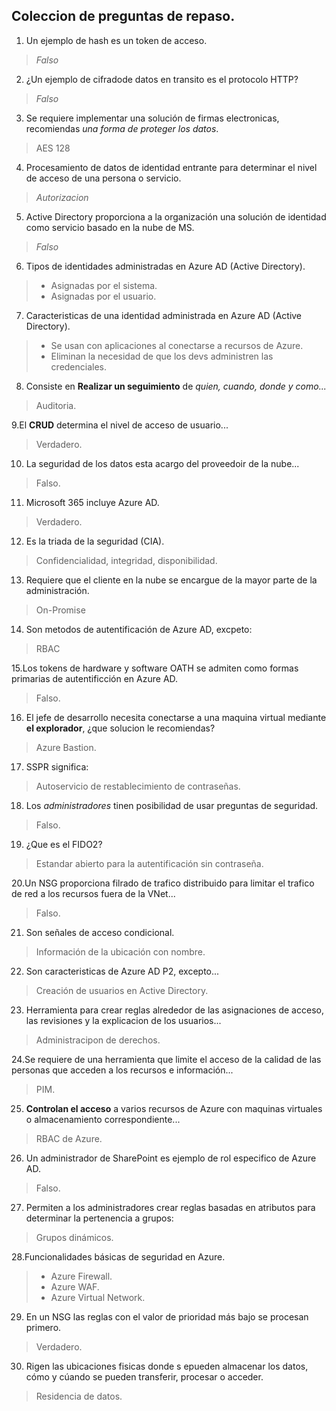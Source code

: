 ## Coleccion de preguntas de repaso.

1. Un ejemplo de hash es un token de acceso.

> _Falso_

2. ¿Un ejemplo de cifradode datos en transito es el protocolo HTTP?

> _Falso_

3. Se requiere implementar una solución de firmas electronicas, recomiendas *una forma de proteger los datos*.

> AES 128

4. Procesamiento de datos de identidad entrante para determinar el nivel de acceso de una persona o servicio.

> _Autorizacion_

5. Active Directory proporciona a la organización una solución de identidad como servicio basado en la nube de MS.

> _Falso_

6. Tipos de identidades administradas en Azure AD (Active Directory).

> * Asignadas por el sistema.
> * Asignadas por el usuario.

7. Caracteristicas de una identidad administrada en Azure AD (Active Directory).

> * Se usan con aplicaciones al conectarse a recursos de Azure.
> * Eliminan la necesidad de que los devs administren las credenciales.

8. Consiste en **Realizar un seguimiento** de _quien, cuando, donde y como..._

> Auditoria.

9.El **CRUD** determina el nivel de acceso de usuario...

> Verdadero.

10. La seguridad de los datos esta acargo del proveedoir de la nube...

> Falso.

11. Microsoft 365 incluye Azure AD.

> Verdadero.

12. Es la triada de la seguridad (CIA).

> Confidencialidad, integridad, disponibilidad.

13. Requiere que el cliente en la nube se encargue de la mayor parte de la administración.

> On-Promise

14. Son metodos de autentificación de Azure AD, excpeto:

> RBAC

15.Los tokens de hardware y software OATH se admiten como formas primarias de autentificción en Azure AD.

> Falso.

16. El jefe de desarrollo necesita conectarse a una maquina virtual mediante **el explorador**, ¿que solucion le recomiendas?

> Azure Bastion.

17. SSPR significa:

> Autoservicio de restablecimiento de contraseñas.

18. Los _administradores_ tinen posibilidad de usar preguntas de seguridad.

> Falso.

19. ¿Que es el FIDO2?

> Estandar abierto para la autentificación sin contraseña.

20.Un NSG proporciona filrado de trafico distribuido para limitar el trafico de red a los recursos fuera de la VNet...

> Falso.

21. Son señales de acceso condicional.

> Información de la ubicación con nombre.

22. Son caracteristicas de Azure AD P2, excepto...

> Creación de usuarios en Active Directory.

23. Herramienta para crear reglas alrededor de las asignaciones de acceso, las revisiones y la explicacion de los usuarios...

> Administracipon de derechos.

24.Se requiere de una herramienta que limite el acceso de la calidad de las personas que acceden a los recursos e información...

> PIM.

25. **Controlan el acceso** a varios recursos de Azure con maquinas virtuales o almacenamiento correspondiente...

> RBAC de Azure.

26. Un administrador de SharePoint es ejemplo de rol especifico de Azure AD.

> Falso.

27. Permiten a los administradores crear reglas basadas en atributos para determinar la pertenencia a grupos:

> Grupos dinámicos.

28.Funcionalidades básicas de seguridad en Azure.

> * Azure Firewall.
> * Azure WAF.
> * Azure Virtual Network.

29. En un NSG las reglas con el valor de prioridad más bajo se procesan primero.

>Verdadero.

30. Rigen las ubicaciones fisicas donde s epueden almacenar los datos, cómo y cúando se pueden transferir, procesar o acceder.

> Residencia de datos.